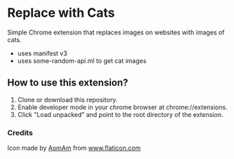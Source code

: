 # Replace with Cats

Simple Chrome extension that replaces images on websites with images of cats.
- uses manifest v3
- uses some-random-api.ml to get cat images


## How to use this extension?
1.  Clone or download this repository.
2.  Enable developer mode in your chrome browser at chrome://extensions.
3.  Click "Load unpacked" and point to the root directory of the extension.
### Credits
<div>Icon made by <a href="https://www.flaticon.com/authors/aomam" title="AomAm">AomAm</a> from <a href="https://www.flaticon.com/" title="Flaticon">www.flaticon.com</a></div>
